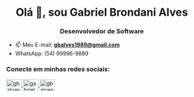 <h1 align="center">Olá 👋, sou Gabriel Brondani Alves</h1>
<h3 align="center">Desenvolvedor de Software</h3>

- 📫 Meu E-mail: **gbalves1989@gmail.com**
- WhatsApp: (54) 99996-9889
<h3 align="left">Conecte em minhas redes sociais:</h3>

<p align="left">
  <a href="https://www.linkedin.com/in/gabriel-brondani-alves-3b805984" target="blank">
    <img align="center" src="https://raw.githubusercontent.com/rahuldkjain/github-profile-readme-generator/master/src/images/icons/Social/linked-in-alt.svg" alt="gbalves1989" height="30" width="40" />
  </a>
  
  <a href="https://instagram.com/gabrielbalves" target="blank">
    <img align="center" src="https://raw.githubusercontent.com/rahuldkjain/github-profile-readme-generator/master/src/images/icons/Social/instagram.svg" alt="gabrielbalves" height="30" width="40" />
  </a>
  
  <a href="https://discord.gg/gbalves1989" target="blank">
    <img align="center" src="https://raw.githubusercontent.com/rahuldkjain/github-profile-readme-generator/master/src/images/icons/Social/discord.svg" alt="gbalves1989" height="30" width="40" />
  </a>
</p>
